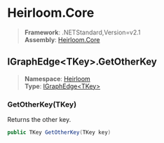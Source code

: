# Heirloom.Core

> **Framework**: .NETStandard,Version=v2.1  
> **Assembly**: [Heirloom.Core][0]  

## IGraphEdge\<TKey>.GetOtherKey

> **Namespace**: [Heirloom][0]  
> **Type**: [IGraphEdge\<TKey>][1]  

### GetOtherKey(TKey)

Returns the other key.

```cs
public TKey GetOtherKey(TKey key)
```

[0]: ../../../Heirloom.Core.md
[1]: ../IGraphEdge[TKey].md
